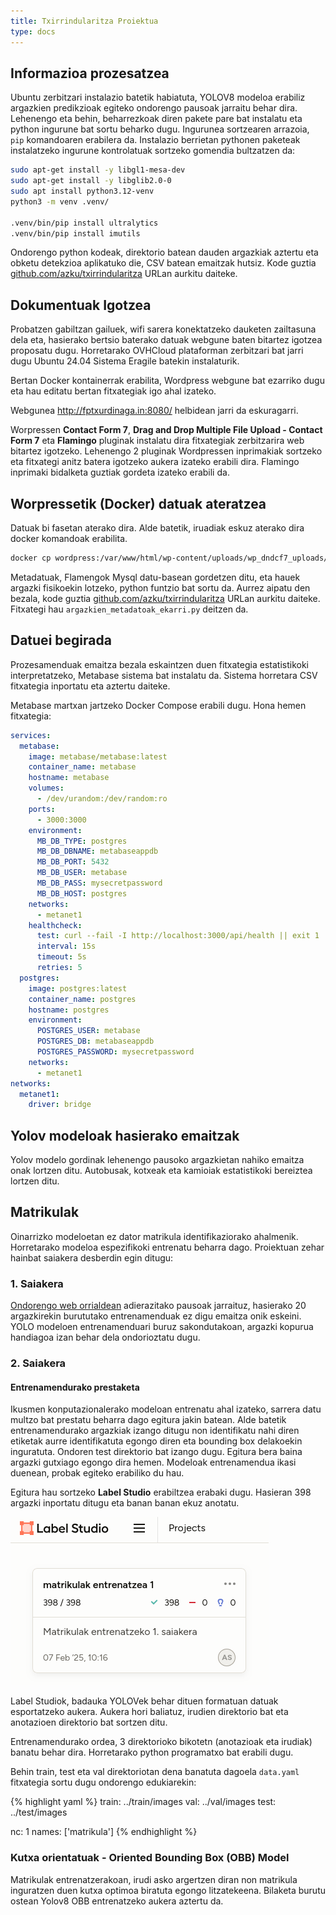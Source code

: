 ```yaml
---
title: Txirrindularitza Proiektua
type: docs
---
```


## Informazioa prozesatzea
Ubuntu zerbitzari instalazio batetik habiatuta, YOLOV8 modeloa erabiliz argazkien predikzioak egiteko ondorengo pausoak jarraitu behar dira.
Lehenengo eta behin, beharrezkoak diren pakete pare bat instalatu eta python ingurune bat sortu beharko dugu. Ingurunea sortzearen arrazoia, ``pip`` komandoaren erabilera da. Instalazio berrietan pythonen paketeak instalatzeko ingurune kontrolatuak sortzeko gomendia bultzatzen da:


```bash { lineNos=inline tabWidth=2}
sudo apt-get install -y libgl1-mesa-dev
sudo apt-get install -y libglib2.0-0
sudo apt install python3.12-venv
python3 -m venv .venv/

.venv/bin/pip install ultralytics
.venv/bin/pip install imutils
```


Ondorengo python kodeak, direktorio batean dauden argazkiak aztertu eta obketu detekzioa aplikatuko die, CSV batean emaitzak hutsiz.
Kode guztia [github.com/azku/txirrindularitza](https://github.com/azku/txirrindularitza) URLan aurkitu daiteke.


## Dokumentuak Igotzea
Probatzen gabiltzan gailuek, wifi sarera konektatzeko dauketen zailtasuna dela eta, hasierako bertsio baterako datuak webgune baten bitartez igotzea proposatu dugu.
Horretarako OVHCloud plataforman zerbitzari bat jarri dugu Ubuntu 24.04 Sistema Eragile batekin instalaturik.

Bertan Docker kontainerrak erabilita, Wordpress webgune bat ezarriko dugu eta hau editatu bertan fitxategiak igo ahal izateko.

Webgunea http://fptxurdinaga.in:8080/ helbidean jarri da eskuragarri.

Worpressen **Contact Form 7**, **Drag and Drop Multiple File Upload - Contact Form 7** eta **Flamingo**  pluginak instalatu dira fitxategiak zerbitzarira web bitartez igotzeko.
Lehenengo 2 pluginak Wordpressen inprimakiak sortzeko eta fitxategi anitz batera igotzeko aukera izateko erabili dira. Flamingo inprimaki bidalketa guztiak gordeta izateko erabili da.

## Worpressetik (Docker) datuak ateratzea
Datuak bi fasetan aterako dira. Alde batetik, iruadiak eskuz aterako dira docker komandoak erabilita.

```bash { lineNos=inline tabWidth=2}
docker cp wordpress:/var/www/html/wp-content/uploads/wp_dndcf7_uploads/wpcf7-files/*.png data/
```

Metadatuak, Flamengok Mysql datu-basean gordetzen ditu, eta hauek argazki fisikoekin lotzeko, python funtzio bat sortu da. Aurrez aipatu den bezala, kode guztia [github.com/azku/txirrindularitza](https://github.com/azku/txirrindularitza) URLan aurkitu daiteke. Fitxategi hau ``argazkien_metadatoak_ekarri.py`` deitzen da.

## Datuei begirada
Prozesamenduak emaitza bezala eskaintzen duen fitxategia estatistikoki interpretatzeko, Metabase sistema bat instalatu da. Sistema horretara CSV fitxategia inportatu eta aztertu daiteke.

Metabase martxan jartzeko Docker Compose erabili dugu. Hona hemen fitxategia:

```yaml { lineNos=inline tabWidth=2}
services:
  metabase:
    image: metabase/metabase:latest
    container_name: metabase
    hostname: metabase
    volumes:
      - /dev/urandom:/dev/random:ro
    ports:
      - 3000:3000
    environment:
      MB_DB_TYPE: postgres
      MB_DB_DBNAME: metabaseappdb
      MB_DB_PORT: 5432
      MB_DB_USER: metabase
      MB_DB_PASS: mysecretpassword
      MB_DB_HOST: postgres
    networks:
      - metanet1
    healthcheck:
      test: curl --fail -I http://localhost:3000/api/health || exit 1
      interval: 15s
      timeout: 5s
      retries: 5
  postgres:
    image: postgres:latest
    container_name: postgres
    hostname: postgres
    environment:
      POSTGRES_USER: metabase
      POSTGRES_DB: metabaseappdb
      POSTGRES_PASSWORD: mysecretpassword
    networks:
      - metanet1
networks:
  metanet1:
    driver: bridge
```

## Yolov modeloak hasierako emaitzak 
Yolov modelo gordinak lehenengo pausoko argazkietan nahiko emaitza onak lortzen ditu. Autobusak, kotxeak eta kamioiak estatistikoki bereiztea lortzen ditu.

## Matrikulak
Oinarrizko modeloetan ez dator matrikula identifikaziorako ahalmenik. Horretarako modeloa espezifikoki entrenatu beharra dago. Proiektuan zehar hainbat saiakera desberdin egin ditugu:
### 1. Saiakera
[Ondorengo web orrialdean](https://github.com/Ammar-Abdelhady-ai/Licence-Plate-Detection-and-Recognition-using-YOLO-V8) adierazitako pausoak jarraituz, hasierako 20 argazkirekin burututako entrenamenduak ez digu emaitza onik eskeini. YOLO modeloen entrenamenduari buruz sakondutakoan, argazki kopurua handiagoa izan behar dela ondorioztatu dugu.

### 2. Saiakera

#### Entrenamendurako prestaketa
Ikusmen konputazionalerako modeloan entrenatu ahal izateko, sarrera datu multzo bat prestatu beharra dago egitura jakin batean. Alde batetik entrenamendurako argazkiak izango ditugu non identifikatu nahi diren etiketak aurre identifikatuta egongo diren eta bounding box delakoekin inguratuta.
Ondoren test direktorio bat izango dugu. Egitura bera baina argazki gutxiago egongo dira hemen. Modeloak entrenamendua ikasi duenean, probak egiteko erabiliko du hau.

Egitura hau sortzeko **Label Studio** erabiltzea erabaki dugu. Hasieran 398 argazki inportatu ditugu eta banan banan ekuz anotatu.

![Label Studio kopuruak](label_studio_kopuruak.png)

Label Studiok, badauka YOLOVek behar dituen formatuan datuak esportatzeko aukera. Aukera hori baliatuz, irudien direktorio bat eta anotazioen direktorio bat sortzen ditu.

Entrenamendurako ordea, 3 direktorioko bikotetn (anotazioak eta irudiak) banatu behar dira. Horretarako python programatxo bat erabili dugu.

Behin train, test eta val direktoriotan dena banatuta dagoela ``data.yaml`` fitxategia sortu dugu ondorengo edukiarekin:

{% highlight yaml %}
train: ../train/images
val: ../val/images
test: ../test/images

nc: 1
names: ['matrikula']
{% endhighlight %}

### Kutxa orientatuak - Oriented Bounding Box (OBB) Model
Matrikulak entrenatzerakoan, irudi asko argertzen diran non matrikula inguratzen duen kutxa optimoa biratuta egongo litzatekeena.
Bilaketa burutu ostean Yolov8 OBB entrenatzeko aukera aztertu da.
